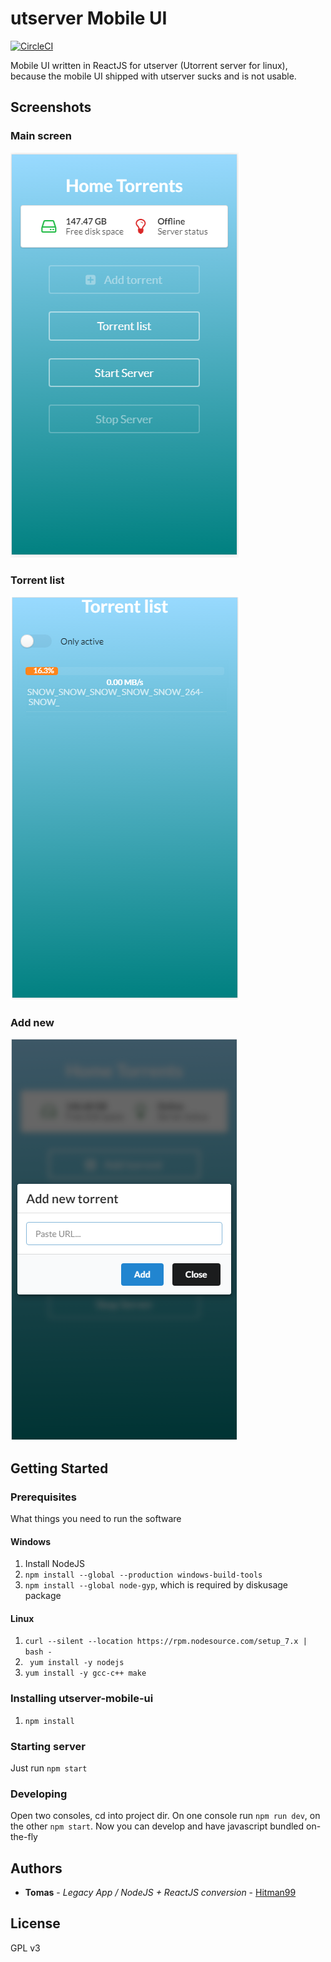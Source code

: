 # utserver Mobile UI


[![CircleCI](https://circleci.com/gh/hitman99/utserver-mobile-ui/tree/master.svg?style=svg)](https://circleci.com/gh/hitman99/utserver-mobile-ui/tree/master)


Mobile UI written in ReactJS for utserver (Utorrent server for linux), because the mobile UI 
shipped with utserver sucks and is not usable. 

## Screenshots

### Main screen

![main screen](/screenshots/index.PNG?raw=true)

### Torrent list
![list](/screenshots/list.PNG?raw=true "Torrent list")

### Add new
![add new](/screenshots/add-new.PNG?raw=true "Add new torrent")

## Getting Started


### Prerequisites

What things you need to run the software

#### Windows

1. Install NodeJS
2. `npm install --global --production windows-build-tools`
3. `npm install --global node-gyp`, which is required by diskusage package

#### Linux 
1. `curl --silent --location https://rpm.nodesource.com/setup_7.x | bash -`
2. ` yum install -y nodejs`
3. `yum install -y gcc-c++ make`

### Installing utserver-mobile-ui

1. `npm install`


### Starting server
Just run `npm start`

### Developing
Open two consoles, cd into project dir. On one console run `npm run dev`, on the other `npm start`. 
Now you can develop and have javascript bundled on-the-fly

## Authors

* **Tomas** - *Legacy App / NodeJS + ReactJS conversion* - [Hitman99](https://github.com/hitman99)


## License

GPL v3
